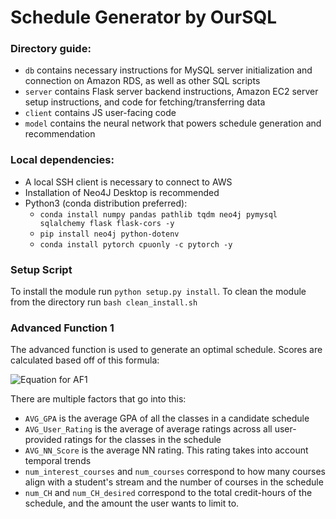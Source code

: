 # Schedule Generator by OurSQL

### Directory guide:
- `db` contains necessary instructions for MySQL server initialization and connection on Amazon RDS, as well as other SQL scripts
- `server` contains Flask server backend instructions, Amazon EC2 server setup instructions, and code for fetching/transferring data
- `client` contains JS user-facing code
- `model` contains the neural network that powers schedule generation and recommendation

### Local dependencies:
- A local SSH client is necessary to connect to AWS
- Installation of Neo4J Desktop is recommended
- Python3 (conda distribution preferred):
    - `conda install numpy pandas pathlib tqdm neo4j pymysql sqlalchemy flask flask-cors -y`
    - `pip install neo4j python-dotenv`
    - `conda install pytorch cpuonly -c pytorch -y`

### Setup Script
To install the module run `python setup.py install`. 
To clean the module from the directory run `bash clean_install.sh`

### Advanced Function 1
The advanced function is used to generate an optimal schedule. Scores are calculated based off of this formula:

![Equation for AF1](https://latex.codecogs.com/svg.latex?\Large&space;score=\\frac{(AVG\\_GPA+AVG\\_User\\_Rating+AVG\\_NN\\_Score)\\cdot\\;num\\_interest\\_courses}{|num\\_CH-num\\_CH\\_desired|\\cdot\\;num\\_courses})

There are multiple factors that go into this:
- `AVG_GPA` is the average GPA of all the classes in a candidate schedule
- `AVG_User_Rating` is the average of average ratings across all user-provided ratings for the classes in the schedule
- `AVG_NN_Score` is the average NN rating. This rating takes into account temporal trends
- `num_interest_courses` and `num_courses` correspond to how many courses align with a student's stream and the number of courses in the schedule
- `num_CH` and `num_CH_desired` correspond to the total credit-hours of the schedule, and the amount the user wants to limit to.
